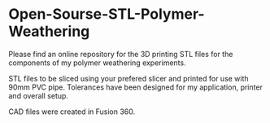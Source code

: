 # Open-Sourse-STL-Polymer-Weathering
Please find an online repository for the 3D printing STL files for the components of my polymer weathering experiments. 

STL files to be sliced using your prefered slicer and printed for use with 90mm PVC pipe. 
Tolerances have been designed for my application, printer and overall setup. 

CAD files were created in Fusion 360. 
